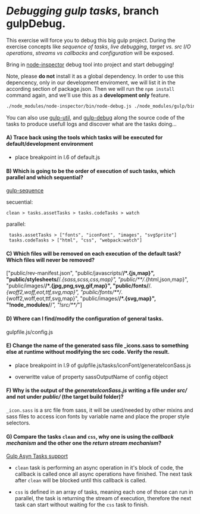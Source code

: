 # *Debugging gulp tasks*, branch gulpDebug.

This exercise will force you to debug this big gulp project. During the exercise concepts like *sequence of tasks*, *live debugging*, *target vs. src I/O operations*, *streams vs callbacks* and *configuration* will be exposed.

Bring in [node-inspector](https://www.npmjs.com/package/node-inspector) debug tool into project and start debugging!

Note, please **do not** install it as a global dependency. In order to use this depencency, only in our development enviroment, we will list it in the according section of package.json. Then we will run the `npm install` command again, and we'll use this as a **development only** feature.

```bash
./node_modules/node-inspector/bin/node-debug.js ./node_modules/gulp/bin/gulp.js --gulpfile ./gulpfile.js
```

You can also use [gulp-util](https://www.npmjs.com/package/gulp-util), and [gulp-debug](https://www.npmjs.com/package/gulp-debug) along the source code of the tasks to produce usefull logs and discover what are the tasks doing...


#### A) Trace back using the tools which tasks will be executed for default/development environment

- place breakpoint in l.6 of default.js


#### B) Which is going to be the order of execution of such tasks, which parallel and which sequential?

[gulp-sequence](https://www.npmjs.com/package/gulp-sequence)

secuential: 
```
clean > tasks.assetTasks > tasks.codeTasks > watch
```
parallel:
```
 tasks.assetTasks > ["fonts", "iconFont", "images", "svgSprite"]
 tasks.codeTasks > ["html", "css", "webpack:watch"]
```


#### C) Which files will be removed on each execution of the default task? Which files will never be removed?

 ["public/rev-manifest.json", "public/javascripts/**/*.{js,map}", "public/stylesheets/**/*.{sass,scss,css,map}", "public/**/*.{html,json,map}", "public/images/**/*.{jpg,png,svg,gif,map}", "public/fonts/**/*.{woff2,woff,eot,ttf,svg,map}", "public/fonts/**/*.{woff2,woff,eot,ttf,svg,map}", "public/images/**/*.{svg,map}", "!node_modules/**/*", "!src/**/*"]



#### D) Where can I find/modify the configuration of general tasks.

gulpfile.js/config.js



#### E) Change the name of the generated sass file _icons.sass to something else at runtime without modifying the src code. Verify the result.

- place breakpoint in l.9 of gulpfile.js/tasks/iconFont/generateIconSass.js

- overwritte value of property sassOutputName of config object



#### F) Why is the output of the *generateIconSass.js* writing a file under *src/* and not under *public/* (the target build folder)?

`_icon.sass` is a src file from sass, it will be used/needed by other mixins and sass files to access icon fonts by variable name and place the proper style selectors.



#### G) Compare the tasks `clean` and `css`, why one is using the *callback mechanism* and the other one the *return stream mechanism*?

[Gulp Asyn Tasks support](https://github.com/gulpjs/gulp/blob/master/docs/API.md#async-task-support)

- `clean` task is performing an async operation in it's block of code, the callback is called once all async operations have finished. The next task after `clean` will be blocked until this callback is called. 

- `css` is defined in an array of tasks, meaning each one of those can run in parallel, the task is returning the stream of execution, therefore the next task can start without waiting for the `css` task to finish.




